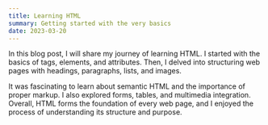 ```yaml
---
title: Learning HTML
summary: Getting started with the very basics
date: 2023-03-20
---
```


In this blog post, I will share my journey of learning HTML. I started with the basics of tags, elements, and attributes. Then, I delved into structuring web pages with headings, paragraphs, lists, and images.

It was fascinating to learn about semantic HTML and the importance of proper markup. I also explored forms, tables, and multimedia integration. Overall, HTML forms the foundation of every web page, and I enjoyed the process of understanding its structure and purpose.
